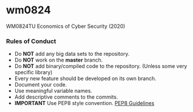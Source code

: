 # wm0824
WM0824TU Economics of Cyber Security (2020)

### Rules of Conduct
- Do **NOT** add any big data sets to the repository.
- Do **NOT** work on the **master** branch. 
- Do **NOT** add binary/compiled code to the repository. (Unless some very specific library) 
- Every new feature should be developed on its own branch. 
- Document your code. 
- Use meaningful variable names. 
- Add descriptive comments to the commits.
- **IMPORTANT** Use PEP8 style convention. [PEP8 Guidelines](https://www.python.org/dev/peps/pep-0008/)
